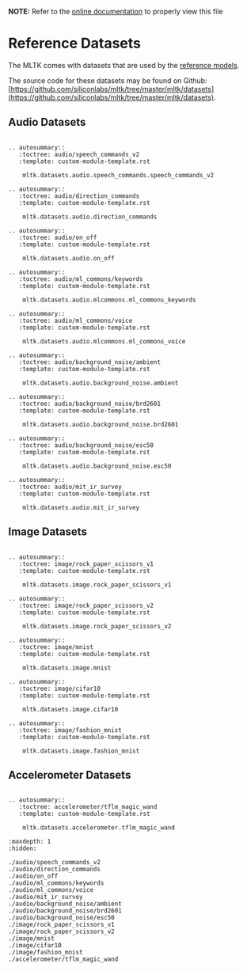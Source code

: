 __NOTE:__ Refer to the [online documentation](https://siliconlabs.github.io/mltk) to properly view this file
# Reference Datasets

The MLTK comes with datasets that are used by the [reference models](../models/index.md).

The source code for these datasets may be found on Github: [https://github.com/siliconlabs/mltk/tree/master/mltk/datasets](https://github.com/siliconlabs/mltk/tree/master/mltk/datasets).



## Audio Datasets

```{eval-rst}

.. autosummary::
   :toctree: audio/speech_commands_v2
   :template: custom-module-template.rst

    mltk.datasets.audio.speech_commands.speech_commands_v2

.. autosummary::
   :toctree: audio/direction_commands
   :template: custom-module-template.rst

    mltk.datasets.audio.direction_commands

.. autosummary::
   :toctree: audio/on_off
   :template: custom-module-template.rst

    mltk.datasets.audio.on_off

.. autosummary::
   :toctree: audio/ml_commons/keywords
   :template: custom-module-template.rst

    mltk.datasets.audio.mlcommons.ml_commons_keywords

.. autosummary::
   :toctree: audio/ml_commons/voice
   :template: custom-module-template.rst

    mltk.datasets.audio.mlcommons.ml_commons_voice

.. autosummary::
   :toctree: audio/background_noise/ambient
   :template: custom-module-template.rst

    mltk.datasets.audio.background_noise.ambient

.. autosummary::
   :toctree: audio/background_noise/brd2601
   :template: custom-module-template.rst

    mltk.datasets.audio.background_noise.brd2601

.. autosummary::
   :toctree: audio/background_noise/esc50
   :template: custom-module-template.rst

    mltk.datasets.audio.background_noise.esc50

.. autosummary::
   :toctree: audio/mit_ir_survey
   :template: custom-module-template.rst

    mltk.datasets.audio.mit_ir_survey

```

## Image Datasets

```{eval-rst}

.. autosummary::
   :toctree: image/rock_paper_scissors_v1
   :template: custom-module-template.rst

    mltk.datasets.image.rock_paper_scissors_v1

.. autosummary::
   :toctree: image/rock_paper_scissors_v2
   :template: custom-module-template.rst

    mltk.datasets.image.rock_paper_scissors_v2

.. autosummary::
   :toctree: image/mnist
   :template: custom-module-template.rst

    mltk.datasets.image.mnist

.. autosummary::
   :toctree: image/cifar10
   :template: custom-module-template.rst

    mltk.datasets.image.cifar10

.. autosummary::
   :toctree: image/fashion_mnist
   :template: custom-module-template.rst

    mltk.datasets.image.fashion_mnist

```



## Accelerometer Datasets


```{eval-rst}

.. autosummary::
   :toctree: accelerometer/tflm_magic_wand
   :template: custom-module-template.rst

    mltk.datasets.accelerometer.tflm_magic_wand
```


```{toctree}
:maxdepth: 1
:hidden:

./audio/speech_commands_v2
./audio/direction_commands
./audio/on_off
./audio/ml_commons/keywords
./audio/ml_commons/voice
./audio/mit_ir_survey
./audio/background_noise/ambient
./audio/background_noise/brd2601
./audio/background_noise/esc50
./image/rock_paper_scissors_v1
./image/rock_paper_scissors_v2
./image/mnist
./image/cifar10
./image/fashion_mnist
./accelerometer/tflm_magic_wand

```